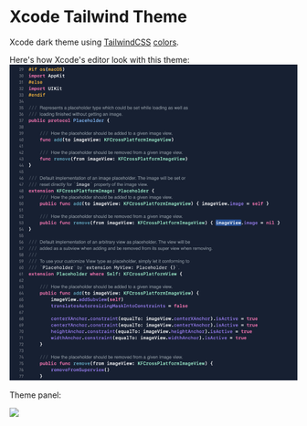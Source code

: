 # Xcode Tailwind Theme

Xcode dark theme using [TailwindCSS](https://tailwindcss.com) [colors](https://tailwindcss.com/docs/customizing-colors). 

Here's how Xcode's editor look with this theme: 
<img src="xcode-editor.png" />

Theme panel: 

<img src="xcode-theme-panel" />


